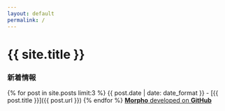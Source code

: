 ```yaml
---
layout: default
permalink: /
---
```

# {{ site.title }}
### 新着情報
{% for post in site.posts limit:3 %}
{{ post.date | date: date_format }} - [{{ post.title }}]({{ post.url }})
{% endfor %}
[**Morpho** developed on **GitHub**](https://github.com/morpho-social)
